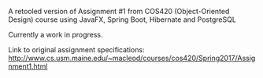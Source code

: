 A retooled version of Assignment #1 from COS420 (Object-Oriented Design) course using JavaFX, Spring Boot, Hibernate and PostgreSQL

Currently a work in progress.

Link to original assignment specifications: http://www.cs.usm.maine.edu/~macleod/courses/cos420/Spring2017/Assignment1.html
